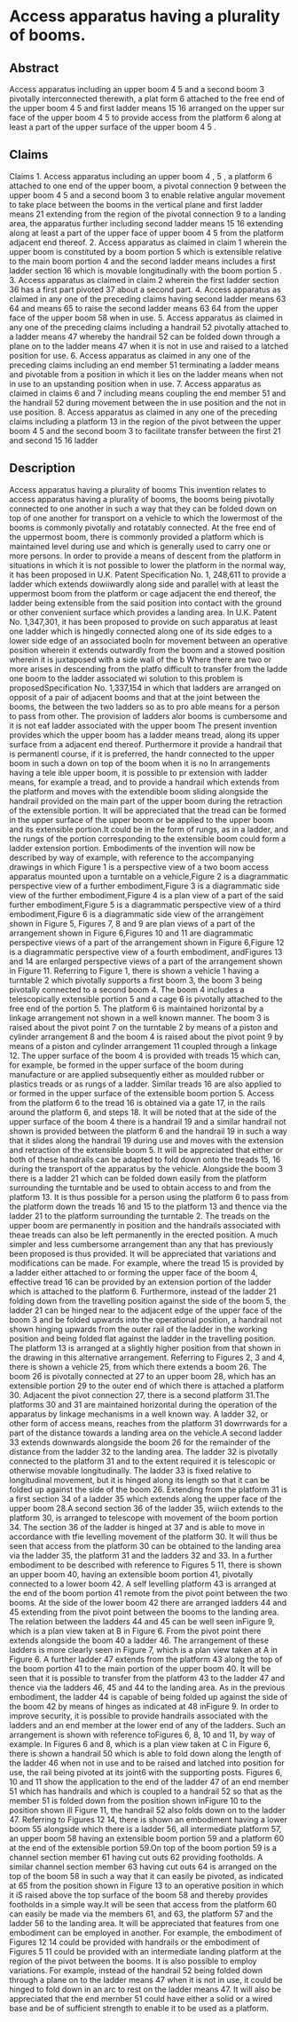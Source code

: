 # Access apparatus having a plurality of booms.

## Abstract
Access apparatus including an upper boom 4 5 and a second boom 3 pivotally interconnected therewith, a plat form 6 attached to the free end of the upper boom 4 5 and first ladder means 15 16 arranged on the upper sur face of the upper boom 4 5 to provide access from the platform 6 along at least a part of the upper surface of the upper boom 4 5 .

## Claims
Claims 1. Access apparatus including an upper boom 4 , 5 , a platform 6 attached to one end of the upper boom, a pivotal connection 9 between the upper boom 4 5 and a second boom 3 to enable relative angular movement to take place between the booms in the vertical plane and first ladder means 21 extending from the region of the pivotal connection 9 to a landing area, the apparatus further including second ladder means 15 16 extending along at least a part of the upper face of upper boom 4 5 from the platform adjacent end thereof. 2. Access apparatus as claimed in claim 1 wherein the upper boom is constituted by a boom portion 5 which is extensible relative to the main boom portion 4 and the second ladder means includes a first ladder section 16 which is movable longitudinally with the boom portion 5 . 3. Access apparatus as claimed in claim 2 wherein the first ladder section 36 has a first part pivoted 37 about a second part. 4. Access apparatus as claimed in any one of the preceding claims having second ladder means 63 64 and means 65 to raise the second ladder means 63 64 from the upper face of the upper boom 58 when in use. 5. Access apparatus as claimed in any one of the preceding claims including a handrail 52 pivotally attached to a ladder means 47 whereby the handrail 52 can be folded down through a plane on to the ladder means 47 when it is not in use and raised to a latched position for use. 6. Access apparatus as claimed in any one of the preceding claims including an end member 51 terminating a ladder means and pivotable from a position in which it lies on the ladder means when not in use to an upstanding position when in use. 7. Access apparatus as claimed in claims 6 and 7 including means coupling the end member 51 and the handrail 52 during movement between the in use position and the not in use position. 8. Access apparatus as claimed in any one of the preceding claims including a platform 13 in the region of the pivot between the upper boom 4 5 and the second boom 3 to facilitate transfer between the first 21 and second 15 16 ladder

## Description
Access apparatus having a plurality of booms This invention relates to access apparatus having a plurality of booms, the booms being pivotally connected to one another in such a way that they can be folded down on top of one another for transport on a vehicle to which the lowermost of the booms is commonly pivotally and rotatably connected. At the free end of the uppermost boom, there is commonly provided a platform which is maintained level during use and which is generally used to carry one or more persons. In order to provide a means of descent from the platform in situations in which it is not possible to lower the platform in the normal way, it has been proposed in U.K. Patent Specification No. 1, 248,611 to provide a ladder which extends dowiiwardly along side and parallel with at least the uppermost boom from the platform or cage adjacent the end thereof, the ladder being extensible from the said position into contact with the ground or other convenient surface which provides a landing area. In U.K. Patent No. 1,347,301, it has been proposed to provide on such apparatus at least one ladder which is hingedly connected along one of its side edges to a lower side edge of an associated booln for movement between an operative position wherein it extends outwardly from the boom and a stowed position wherein it is juxtaposed with a side wall of the b Where there are two or more arises in descending from the platfo difficult to transfer from the ladde one boom to the ladder associated wi solution to this problem is proposedSpecification No. 1,337,154 in which that ladders are arranged on opposit of a pair of adjacent booms and that at the joint between the booms, the between the two ladders so as to pro able means for a person to pass from other. The provision of ladders alor booms is cumbersome and it is not eaf ladder associated with the upper boom The present invention provides which the upper boom has a ladder means tread, along its upper surface from a adjacent end thereof. Purthermore it provide a handrail that is permanentl course, if it is preferred, the handr connected to the upper boom in such a down on top of the boom when it is no In arrangements having a tele ible upper boom, it is possible to pr extension with ladder means, for example a tread, and to provide a handrail which extends from the platform and moves with the extendible boom sliding alongside the handrail provided on the main part of the upper boom during the retraction of the extensible portion. It will be appreciated that the tread can be formed in the upper surface of the upper boom or be applied to the upper boom and its extensible portion.It could be in the form of rungs, as in a ladder, and the rungs of the portion corresponding to the extensible boom could form a ladder extension portion. Embodiments of the invention will now be described by way of example, with reference to the accompanying drawings in which Figure 1 is a perspective view of a two boom access apparatus mounted upon a turntable on a vehicle,Figure 2 is a diagrammatic perspective view of a further embodiment,Figure 3 is a diagrammatic side view of the further embodiment,Figure 4 is a plan view of a part of the said further embodiment,Figure 5 is a diagrammatic perspective view of a third embodiment,Figure 6 is a diagrammatic side view of the arrangement shown in Figure 5, Figures 7, 8 and 9 are plan views of a part of the arrangement shown in Figure 6,Figures 10 and 11 are diagrammatic perspective views of a part of the arrangement shown in Figure 6,Figure 12 is a diagrammatic perspective view of a fourth embodiment, andFigures 13 and 14 are enlarged perspective views of a part of the arrangement shown in Figure 11. Referring to Figure 1, there is shown a vehicle 1 having a turntable 2 which pivotally supports a first boom 3, the boom 3 being pivotally connected to a second boom 4. The boom 4 includes a telescopically extensible portion 5 and a cage 6 is pivotally attached to the free end of the portion 5. The platform 6 is maintained horizontal by a linkage arrangement not shown in a well known manner. The boom 3 is raised about the pivot point 7 on the turntable 2 by means of a piston and cylinder arrangement 8 and the boom 4 is raised about the pivot point 9 by means of a piston and cylinder arrangement 11 coupled through a linkage 12. The upper surface of the boom 4 is provided with treads 15 which can, for example, be formed in the upper surface of the boom during manufacture or are applied subsequently either as moulded rubber or plastics treads or as rungs of a ladder. Similar treads 16 are also applied to or formed in the upper surface of the extensible boom portion 5. Access from the platform 6 to the tread 16 is obtained via a gate 17, in the rails around the platform 6, and steps 18. It will be noted that at the side of the upper surface of the boom 4 there is a handrail 19 and a similar handrail not shown is provided between the platform 6 and the handrail 19 in such a way that it slides along the handrail 19 during use and moves with the extension and retraction of the extensible boom 5. It will be appreciated that either or both of these handrails can be adapted to fold down onto the treads 15, 16 during the transport of the apparatus by the vehicle. Alongside the boom 3 there is a ladder 21 which can be folded down easily from the platform surrounding the turntable and be used to obtain access to and from the platform 13. It is thus possible for a person using the platform 6 to pass from the platform down the treads 16 and 15 to the platform 13 and thence via the ladder 21 to the platform surrounding the turntable 2. The treads on the upper boom are permanently in position and the handrails associated with theae treads can also be left permanently in the erected position. A much simpler and less cumbersome arrangement than any that has previously been proposed is thus provided. It will be appreciated that variations and modifications can be made. For example, where the tread 15 is provided by a ladder either attached to or forming the upper face of the boom 4, effective tread 16 can be provided by an extension portion of the ladder which is attached to the platform 6. Furthermore, instead of the ladder 21 folding down from the travelling position against the side of the boom 5, the ladder 21 can be hinged near to the adjacent edge of the upper face of the boom 3 and be folded upwards into the operational position, a handrail not shown hinging upwards from the outer rail of the ladder in the working position and being folded flat against the ladder in the travelling position. The platform 13 is arranged at a slightly higher position from that shown in the drawing in this alternative arrangement. Referring to Figures 2, 3 and 4, there is shown a vehicle 25, from which there extends a boom 26. The boom 26 is pivotally connected at 27 to an upper boom 28, which has an extensible portion 29 to the outer end of which there is attached a platform 30. Adjacent the pivot connection 27, there is a second platform 31.The platforms 30 and 31 are maintained horizontal during the operation of the apparatus by linkage mechanisms in a well known way. A ladder 32, or other form of access means, reaches from the platform 31 dowrrwards for a part of the distance towards a landing area on the vehicle.A second ladder 33 extends downwards alongside the boom 26 for the remainder of the distance from the ladder 32 to the landing area. The ladder 32 is pivotally connected to the platform 31 and to the extent required it is telescopic or otherwise movable longitudinally. The ladder 33 is fixed relative to longitudinal movement, but it is hinged along its length so that it can be folded up against the side of the boom 26. Extending from the platform 31 is a first section 34 of a ladder 35 which extends along the upper face of the upper boom 28.A second section 36 of the ladder 35, wiiich extends to the platform 30, is arranged to telescope with movement of the boom portion 34. The section 36 of the ladder is hinged at 37 and is able to move in accordance with tfie levelling movement of the platform 30. It will thus be seen that access from the platform 30 can be obtained to the landing area via the ladder 35, the platform 31 and the ladders 32 and 33. In a further embodiment to be described with reference to Figures 5 11, there is shown an upper boom 40, having an extensible boom portion 41, pivotally connected to a lower boom 42. A self levelling platform 43 is arranged at the end of the boom portion 41 remote from the pivot point between the two booms. At the side of the lower boom 42 there are arranged ladders 44 and 45 extending from the pivot point between the booms to the landing area. The relation between the ladders 44 and 45 can be well seen inFigure 9, which is a plan view taken at B in Figure 6. From the pivot point there extends alongside the boom 40 a ladder 46. The arrangement of these ladders is more clearly seen in Figure 7, which is a plan view taken at A in Figure 6. A further ladder 47 extends from the platform 43 along the top of the boom portion 41 to the main portion of the upper boom 40. It will be seen that it is possible to transfer from the platform 43 to the ladder 47 and thence via the ladders 46, 45 and 44 to the landing area. As in the previous embodiment, the ladder 44 is capable of being folded up against the side of the boom 42 by means of hinges as indicated at 48 inFigure 9. In order to improve security, it is possible to provide handrails associated with the ladders and an end member at the lower end of any of the ladders. Such an arrangement is shown with reference toFigures 6, 8, 10 and 11, by way of example. In Figures 6 and 8, which is a plan view taken at C in Figure 6, there is shown a handrail 50 which is able to fold down along the length of the ladder 46 when not in use and to be raised and latched into position for use, the rail being pivoted at its joint6 with the supporting posts. Figures 6, 10 and 11 show the application to the end of the ladder 47 of an end member 51 which has handrails and which is coupled to a handrail 52 so that as the member 51 is folded down from the position shown inFigure 10 to the position shown ill Figure 11, the handrail 52 also folds down on to the ladder 47. Referring to Figures 12 14, there is shown an embodiment having a lower boom 55 alongside which there is a ladder 56, all intermediate platform 57, an upper boom 58 having an extensible boom portion 59 and a platform 60 at the end of the extensible portion 59.On top of the boom portion 59 is a channel section member 61 having cut outs 62 providing footholds. A similar channel section member 63 having cut outs 64 is arranged on the top of the boom 58 in such a way that it can easily be pivoted, as indicated at 65 from the position shown in Figure 13 to an operative position in which it iS raised above the top surface of the boom 58 and thereby provides footholds in a simple way.It will be seen that access from the platform 60 can easily be made via the members 61, and 63, the platform 57 and the ladder 56 to the landing area. It will be appreciated that features from one embodiment can be employed in another. For example, the embodiment of Figures 12 14 could be provided with handrails or the embodiment of Figures 5 11 could be provided with an intermediate landing platform at the region of the pivot between the booms. It is also possible to employ variations. For example, instead of the handrail 52 being folded down through a plane on to the ladder means 47 when it is not in use, it could be hinged to fold down in an arc to rest on the ladder means 47. It will also be appreciated that the end mernber 51 could have either a solid or a wired base and be of sufficient strength to enable it to be used as a platform.